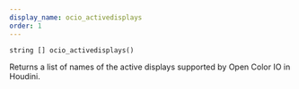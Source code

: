 ```yaml
---
display_name: ocio_activedisplays
order: 1
---
```

`string [] ocio_activedisplays()`

Returns a list of names of the active displays supported by Open Color IO in Houdini.
